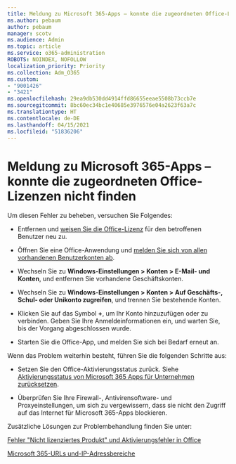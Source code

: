 ```yaml
---
title: Meldung zu Microsoft 365-Apps – konnte die zugeordneten Office-Lizenzen nicht finden
ms.author: pebaum
author: pebaum
manager: scotv
ms.audience: Admin
ms.topic: article
ms.service: o365-administration
ROBOTS: NOINDEX, NOFOLLOW
localization_priority: Priority
ms.collection: Adm_O365
ms.custom:
- "9001426"
- "3421"
ms.openlocfilehash: 29ea9db530dd4914ffd86655eeae5508b73ccb7e
ms.sourcegitcommit: 8bc60ec34bc1e40685e3976576e04a2623f63a7c
ms.translationtype: HT
ms.contentlocale: de-DE
ms.lasthandoff: 04/15/2021
ms.locfileid: "51836206"
---
```

# <a name="microsoft-365-apps-message---couldnt-find-office-licenses-associated"></a>Meldung zu Microsoft 365-Apps – konnte die zugeordneten Office-Lizenzen nicht finden

Um diesen Fehler zu beheben, versuchen Sie Folgendes:

- Entfernen und [weisen Sie die Office-Lizenz](https://docs.microsoft.com/microsoft-365/admin/manage/assign-licenses-to-users) für den betroffenen Benutzer neu zu.

- Öffnen Sie eine Office-Anwendung und [melden Sie sich von allen vorhandenen Benutzerkonten ab](https://support.office.com/article/sign-out-of-office-5a20dc11-47e9-4b6f-945d-478cb6d92071).

- Wechseln Sie zu **Windows-Einstellungen > Konten > E-Mail- und Konten**, und entfernen Sie vorhandene Geschäftskonten.

- Wechseln Sie zu **Windows-Einstellungen > Konten > Auf Geschäfts-, Schul- oder Unikonto zugreifen**, und trennen Sie bestehende Konten.

- Klicken Sie auf das Symbol **+**, um Ihr Konto hinzuzufügen oder zu verbinden. Geben Sie Ihre Anmeldeinformationen ein, und warten Sie, bis der Vorgang abgeschlossen wurde.

- Starten Sie die Office-App, und melden Sie sich bei Bedarf erneut an.

Wenn das Problem weiterhin besteht, führen Sie die folgenden Schritte aus:

- Setzen Sie den Office-Aktivierungsstatus zurück. Siehe [Aktivierungsstatus von Microsoft 365 Apps für Unternehmen zurücksetzen](https://docs.microsoft.com/office365/troubleshoot/activation/reset-office-365-proplus-activation-state).

- Überprüfen Sie Ihre Firewall-, Antivirensoftware- und Proxyeinstellungen, um sich zu vergewissern, dass sie nicht den Zugriff auf das Internet für Microsoft 365-Apps blockieren. 

Zusätzliche Lösungen zur Problembehandlung finden Sie unter:

[Fehler "Nicht lizenziertes Produkt" und Aktivierungsfehler in Office](https://support.office.com/Article/0d23d3c0-c19c-4b2f-9845-5344fedc4380?wt.mc_id=Alchemy_ClientDIA)

[Microsoft 365-URLs und-IP-Adressbereiche](https://docs.microsoft.com/office365/enterprise/urls-and-ip-address-ranges)
